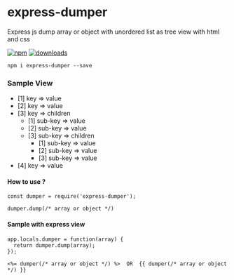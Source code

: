 # express-dumper
Express js dump array or object with unordered list as tree view with html and css

[![npm](https://img.shields.io/npm/v/express-dumper.svg)](https://www.npmjs.com/package/express-dumper)  [![downloads](https://img.shields.io/npm/dm/express-dumper.svg)](https://npmjs.org/package/express-dumper)

`npm i express-dumper --save`

### Sample View

 - [1] key => value
 - [2] key => value
 - [3] key => children
	 - [1] sub-key => value
	 - [2] sub-key => value
	 - [3] sub-key => children
		 - [1] sub-key => value
		 - [2] sub-key => value
		 - [3] sub-key => value
 - [4] key => value

#### How to use ?

`const dumper = require('express-dumper');`

`dumper.dump(/* array or object */)`

#### Sample with express view
````
app.locals.dumper = function(array) {
  return dumper.dump(array);
});
````
`<%= dumper(/* array or object */) %>  OR  {{ dumper(/* array or object */) }}`
